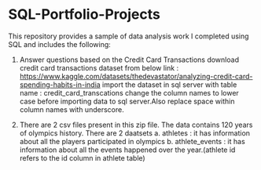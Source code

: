 # SQL-Portfolio-Projects
This repository provides a sample of data analysis work I completed using SQL and includes the following:

1. Answer questions based on the Credit Card Transactions
download credit card transactions dataset from below link :
https://www.kaggle.com/datasets/thedevastator/analyzing-credit-card-spending-habits-in-india
import the dataset in sql server with table name : credit_card_transcations
change the column names to lower case before importing data to sql server.Also replace space within column names with underscore.

2. There are 2 csv files present in this zip file. The data contains 120 years of olympics history. There are 2 daatsets 
   a. athletes : it has information about all the players participated in olympics
   b. athlete_events : it has information about all the events happened over the year.(athlete id refers to the id column in athlete table)
